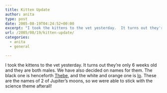 ```yaml
---
title: Kitten Update
author: anita
type: post
date: 2005-08-19T04:24:52+00:00
excerpt: "I took the kittens to the vet yesterday.  It turns out they're only 6 weeks old and they are both males.  We have also decided on names for them.  The black one is henceforth Thebe, and the white and orange one is Io.  These are the names of 2 of Jupiter's moons, so we were able to stick with the science theme afterall!  "
url: /2005/08/19/kitten-update/
categories:
  - anita
  - general

---
```

I took the kittens to the vet yesterday. It turns out they&#8217;re only 6 weeks old and they are both males. We have also decided on names for them. The black one is henceforth [Thebe][1], and the white and orange one is [Io][2]. These are the names of 2 of Jupiter&#8217;s moons, so we were able to stick with the science theme afterall!


 [1]: /w/Thebe
 [2]: /w/Io
